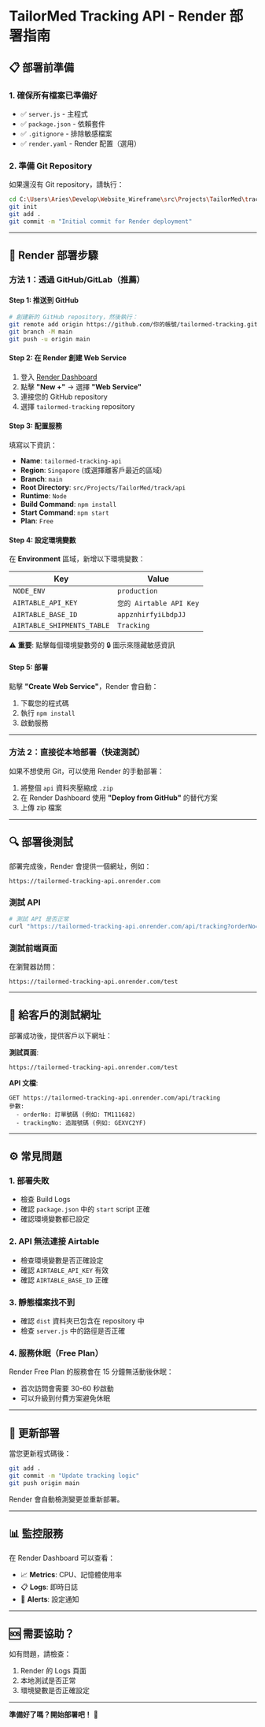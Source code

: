 # TailorMed Tracking API - Render 部署指南

## 📋 部署前準備

### 1. 確保所有檔案已準備好
- ✅ `server.js` - 主程式
- ✅ `package.json` - 依賴套件
- ✅ `.gitignore` - 排除敏感檔案
- ✅ `render.yaml` - Render 配置（選用）

### 2. 準備 Git Repository
如果還沒有 Git repository，請執行：

```bash
cd C:\Users\Aries\Develop\Website_Wireframe\src\Projects\TailorMed\track\api
git init
git add .
git commit -m "Initial commit for Render deployment"
```

---

## 🚀 Render 部署步驟

### 方法 1：透過 GitHub/GitLab（推薦）

#### Step 1: 推送到 GitHub
```bash
# 創建新的 GitHub repository，然後執行：
git remote add origin https://github.com/你的帳號/tailormed-tracking.git
git branch -M main
git push -u origin main
```

#### Step 2: 在 Render 創建 Web Service
1. 登入 [Render Dashboard](https://dashboard.render.com/)
2. 點擊 **"New +"** → 選擇 **"Web Service"**
3. 連接您的 GitHub repository
4. 選擇 `tailormed-tracking` repository

#### Step 3: 配置服務
填寫以下資訊：
- **Name**: `tailormed-tracking-api`
- **Region**: `Singapore` (或選擇離客戶最近的區域)
- **Branch**: `main`
- **Root Directory**: `src/Projects/TailorMed/track/api`
- **Runtime**: `Node`
- **Build Command**: `npm install`
- **Start Command**: `npm start`
- **Plan**: `Free`

#### Step 4: 設定環境變數
在 **Environment** 區域，新增以下環境變數：

| Key | Value |
|-----|-------|
| `NODE_ENV` | `production` |
| `AIRTABLE_API_KEY` | `您的 Airtable API Key` |
| `AIRTABLE_BASE_ID` | `appznhirfyiLbdpJJ` |
| `AIRTABLE_SHIPMENTS_TABLE` | `Tracking` |

⚠️ **重要**: 點擊每個環境變數旁的 🔒 圖示來隱藏敏感資訊

#### Step 5: 部署
點擊 **"Create Web Service"**，Render 會自動：
1. 下載您的程式碼
2. 執行 `npm install`
3. 啟動服務

---

### 方法 2：直接從本地部署（快速測試）

如果不想使用 Git，可以使用 Render 的手動部署：

1. 將整個 `api` 資料夾壓縮成 `.zip`
2. 在 Render Dashboard 使用 **"Deploy from GitHub"** 的替代方案
3. 上傳 zip 檔案

---

## 🔍 部署後測試

部署完成後，Render 會提供一個網址，例如：
```
https://tailormed-tracking-api.onrender.com
```

### 測試 API
```bash
# 測試 API 是否正常
curl "https://tailormed-tracking-api.onrender.com/api/tracking?orderNo=TM111682&trackingNo=GEXVC2YF"
```

### 測試前端頁面
在瀏覽器訪問：
```
https://tailormed-tracking-api.onrender.com/test
```

---

## 📱 給客戶的測試網址

部署成功後，提供客戶以下網址：

**測試頁面**:
```
https://tailormed-tracking-api.onrender.com/test
```

**API 文檔**:
```
GET https://tailormed-tracking-api.onrender.com/api/tracking
參數:
  - orderNo: 訂單號碼 (例如: TM111682)
  - trackingNo: 追蹤號碼 (例如: GEXVC2YF)
```

---

## ⚙️ 常見問題

### 1. 部署失敗
- 檢查 Build Logs
- 確認 `package.json` 中的 `start` script 正確
- 確認環境變數都已設定

### 2. API 無法連接 Airtable
- 檢查環境變數是否正確設定
- 確認 `AIRTABLE_API_KEY` 有效
- 確認 `AIRTABLE_BASE_ID` 正確

### 3. 靜態檔案找不到
- 確認 `dist` 資料夾已包含在 repository 中
- 檢查 `server.js` 中的路徑是否正確

### 4. 服務休眠（Free Plan）
Render Free Plan 的服務會在 15 分鐘無活動後休眠：
- 首次訪問會需要 30-60 秒啟動
- 可以升級到付費方案避免休眠

---

## 🔄 更新部署

當您更新程式碼後：

```bash
git add .
git commit -m "Update tracking logic"
git push origin main
```

Render 會自動檢測變更並重新部署。

---

## 📊 監控服務

在 Render Dashboard 可以查看：
- 📈 **Metrics**: CPU、記憶體使用率
- 📋 **Logs**: 即時日誌
- 🔔 **Alerts**: 設定通知

---

## 🆘 需要協助？

如有問題，請檢查：
1. Render 的 Logs 頁面
2. 本地測試是否正常
3. 環境變數是否正確設定

---

**準備好了嗎？開始部署吧！** 🚀

